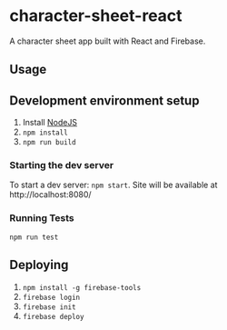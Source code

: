 # character-sheet-react

A character sheet app built with React and Firebase.

## Usage

## Development environment setup

1. Install [NodeJS](https://nodejs.org/en/)
0. `npm install`
0. `npm run build`

### Starting the dev server

To start a dev server: `npm start`. Site will be available at http://localhost:8080/

### Running Tests

`npm run test`

## Deploying

1. `npm install -g firebase-tools`
2. `firebase login`
3. `firebase init`
4. `firebase deploy`
